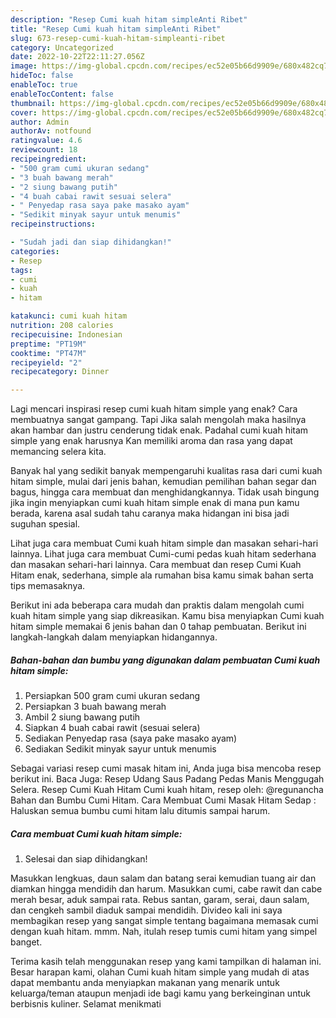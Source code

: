 ```yaml
---
description: "Resep Cumi kuah hitam simpleAnti Ribet"
title: "Resep Cumi kuah hitam simpleAnti Ribet"
slug: 673-resep-cumi-kuah-hitam-simpleanti-ribet
category: Uncategorized
date: 2022-10-22T22:11:27.056Z
image: https://img-global.cpcdn.com/recipes/ec52e05b66d9909e/680x482cq70/cumi-kuah-hitam-simple-foto-resep-utama.jpg
hideToc: false
enableToc: true
enableTocContent: false
thumbnail: https://img-global.cpcdn.com/recipes/ec52e05b66d9909e/680x482cq70/cumi-kuah-hitam-simple-foto-resep-utama.jpg
cover: https://img-global.cpcdn.com/recipes/ec52e05b66d9909e/680x482cq70/cumi-kuah-hitam-simple-foto-resep-utama.jpg
author: Admin
authorAv: notfound
ratingvalue: 4.6
reviewcount: 18
recipeingredient:
- "500 gram cumi ukuran sedang"
- "3 buah bawang merah"
- "2 siung bawang putih"
- "4 buah cabai rawit sesuai selera"
- " Penyedap rasa saya pake masako ayam"
- "Sedikit minyak sayur untuk menumis"
recipeinstructions:

- "Sudah jadi dan siap dihidangkan!"
categories:
- Resep
tags:
- cumi
- kuah
- hitam

katakunci: cumi kuah hitam 
nutrition: 208 calories
recipecuisine: Indonesian
preptime: "PT19M"
cooktime: "PT47M"
recipeyield: "2"
recipecategory: Dinner

---
```



Lagi mencari inspirasi resep cumi kuah hitam simple yang enak? Cara membuatnya sangat gampang. Tapi Jika salah mengolah maka hasilnya akan hambar dan justru cenderung tidak enak. Padahal cumi kuah hitam simple yang enak harusnya Kan memiliki aroma dan rasa yang dapat memancing selera kita.


Banyak hal yang sedikit banyak mempengaruhi kualitas rasa dari cumi kuah hitam simple, mulai dari jenis bahan, kemudian pemilihan bahan segar dan bagus, hingga cara membuat dan menghidangkannya. Tidak usah bingung jika ingin menyiapkan cumi kuah hitam simple enak di mana pun kamu berada, karena asal sudah tahu caranya maka hidangan ini bisa jadi suguhan spesial.

Lihat juga cara membuat Cumi kuah hitam simple dan masakan sehari-hari lainnya. Lihat juga cara membuat Cumi-cumi pedas kuah hitam sederhana dan masakan sehari-hari lainnya. Cara membuat dan resep Cumi Kuah Hitam enak, sederhana, simple ala rumahan bisa kamu simak bahan serta tips memasaknya.


Berikut ini ada beberapa cara mudah dan praktis dalam mengolah cumi kuah hitam simple yang siap dikreasikan. Kamu bisa menyiapkan Cumi kuah hitam simple memakai 6 jenis bahan dan 0 tahap pembuatan. Berikut ini langkah-langkah dalam menyiapkan hidangannya.

<!--inarticleads1-->

##### Bahan-bahan dan bumbu yang digunakan dalam pembuatan Cumi kuah hitam simple:

1. Persiapkan 500 gram cumi ukuran sedang
1. Persiapkan 3 buah bawang merah
1. Ambil 2 siung bawang putih
1. Siapkan 4 buah cabai rawit (sesuai selera)
1. Sediakan  Penyedap rasa (saya pake masako ayam)
1. Sediakan Sedikit minyak sayur untuk menumis


Sebagai variasi resep cumi masak hitam ini, Anda juga bisa mencoba resep berikut ini. Baca Juga: Resep Udang Saus Padang Pedas Manis Menggugah Selera. Resep Cumi Kuah Hitam Cumi kuah hitam, resep oleh: @regunancha Bahan dan Bumbu Cumi Hitam. Cara Membuat Cumi Masak Hitam Sedap : Haluskan semua bumbu cumi hitam lalu ditumis sampai harum. 

<!--inarticleads2-->

##### Cara membuat Cumi kuah hitam simple:


1. Selesai dan siap dihidangkan!

Masukkan lengkuas, daun salam dan batang serai kemudian tuang air dan diamkan hingga mendidih dan harum. Masukkan cumi, cabe rawit dan cabe merah besar, aduk sampai rata. Rebus santan, garam, serai, daun salam, dan cengkeh sambil diaduk sampai mendidih. Divideo kali ini saya membagikan resep yang sangat simple tentang bagaimana memasak cumi dengan kuah hitam. mmm. Nah, itulah resep tumis cumi hitam yang simpel banget. 

Terima kasih telah menggunakan resep yang kami tampilkan di halaman ini. Besar harapan kami, olahan Cumi kuah hitam simple yang mudah di atas dapat membantu anda menyiapkan makanan yang menarik untuk keluarga/teman ataupun menjadi ide bagi kamu yang berkeinginan untuk berbisnis kuliner. Selamat menikmati
